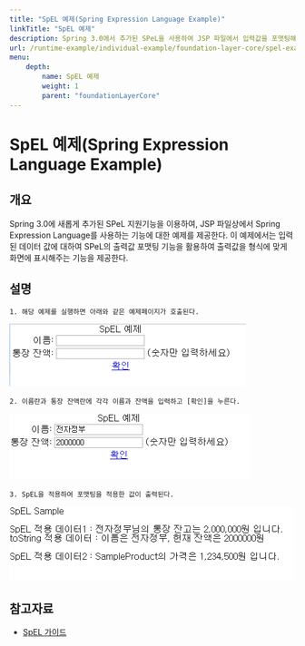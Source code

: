 ```yaml
---
title: "SpEL 예제(Spring Expression Language Example)"
linkTitle: "SpEL 예제"
description: Spring 3.0에서 추가된 SPeL을 사용하여 JSP 파일에서 입력값을 포맷팅해 화면에 출력하는 예제를 제공한다.
url: /runtime-example/individual-example/foundation-layer-core/spel-example/
menu:
    depth:
        name: SpEL 예제
        weight: 1
        parent: "foundationLayerCore"
---
```

# SpEL 예제(Spring Expression Language Example)

## 개요

Spring 3.0에 새롭게 추가된 SPeL 지원기능을 이용하여, JSP 파일상에서 Spring Expression Language를 사용하는 기능에 대한 예제를 제공한다. 이 예제에서는 입력된 데이터 값에 대하여 SPeL의 출력값 포맷팅 기능을 활용하여 출력값을 형식에 맞게 화면에 표시해주는 기능을 제공한다.

## 설명

```
1. 해당 예제를 실행하면 아래와 같은 예제페이지가 호출된다.
```

![spel-1](./images/spel-1.png)  

```
2. 이름란과 통장 잔액란에 각각 이름과 잔액을 입력하고 [확인]을 누른다.
```

![spel-2](./images/spel-2.png)  

```
3. SpEL을 적용하여 포맷팅을 적용한 값이 출력된다.
```

![spel-3](./images/spel-3.png)  

## 참고자료
- [SpEL 가이드](../../../egovframe-runtime/foundation-layer-core/spel.md)
